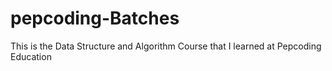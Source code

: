 # pepcoding-Batches

This is the Data Structure and Algorithm Course that I learned at Pepcoding Education
